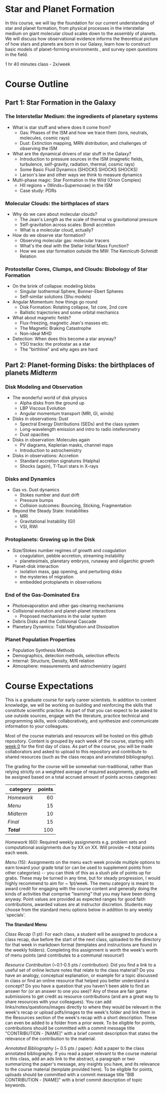 # Star and Planet Formation 
In this course, we will lay the foundation for our current understanding of star and planet formation, from physical processes in the interstellar medium on giant molecular cloud scales down to the assembly of planets. We will discuss how observational evidence informs the theoretical picture of how stars and planets are born in our Galaxy, learn how to construct basic models of planet-forming environments , and survey open questions in the field. 

1 hr 40 minutes class - 2x/week

# Course Outline
## Part 1: Star Formation in the Galaxy
### The Interstellar Medium: the ingredients of planetary systems
- What is star stuff and where does it come from?
    - Gas: Phases of the ISM and how we trace them (ions, neutrals, molecules, cosmic rays)
    - Dust: Extinction mapping, MRN distribution, and challenges of observing the ISM
- What are the dynamical drivers of star stuff in the Galaxy?
  - Introduction to pressure sources in the ISM (magnetic fields, turbulence, self-gravity, radiation, thermal, cosmic rays)
  - Some Basic Fluid Dynamics (SHOCKS SHOCKS SHOCKS)
  - Larson's law and other ways we think to measure dynamics
- Multi-phase magic: Star Formation in the Wild (Orion Complex)
  - HII regions + (Winds+Supernovae) in the ISM
  - Case study: PDRs
 ### Molecular Clouds: the birthplaces of stars 
 - Why do we care about molecular clouds?
   - The Jean's Length as the scale of thermal vs gravitational pressure
   - Self-gravitation across scales: Bondi accretion
   - What is a molecular cloud, actually? 
 - How do we observe star formation?
   - Observing molecular gas: molecular tracers
   - What's the deal with the Stellar Initial Mass Function?
   - How we see star formation outside the MW: The Kennicutt-Schmidt Relation
 ### Protostellar Cores, Clumps, and Clouds: Blobology of Star Formation
 - On the brink of collapse: modeling blobs
   - Singular Isothermal Sphere, Bonner-Ebert Spheres
   - Self-similar solutions (Shu models)
 - Angular Momentum: how things go round
   - Disk Formation: Rotating collapse, 1st core, 2nd core
   - Ballistic trajectories and some orbital mechanics
 - What about magnetic fields?
   - Flux-freezing, magnetic Jean's masses etc.
   - The Magnetic Braking Catastrophe
   - Non-ideal MHD
 - Detection: When does this become a star anyway?
   -  YSO tracks: the protostar as a star
   -  The "birthline" and why ages are hard
## Part 2: Planet-forming Disks: the birthplaces of planets *Midterm*
### Disk Modeling and Observation
- The wonderful world of disk physics
  - Alpha disks from the ground up
  - LBP Viscous Evolution
  - Angular momentum transport (MRI, GI, winds)
- Disks in observations: Dust
  - Spectral Energy Distributions (SEDs) and the class system
  - Long-wavelength emission and intro to radio inteferometry
  - Dust opacities
- Disks in observation: Molecules again
  - PV diagrams, Keplerian masks, channel maps
  - Introduction to astrochemistry
- Disks in observations: Accretion
   - Standard accretion signatures (Halpha)
   - Shocks (again), T-Tauri stars in X-rays
### Disks and Dynamics
- Gas vs. Dust dynamics
  - Stokes number and dust drift
  - Pressure bumps
  - Collision outcomes: Bouncing, Sticking, Fragmentation
- Beyond the Steady State: Instabilities
  - MRI
  - Gravitational Instability (GI)
  - VSI, RWI 
### Protoplanets: Growing up in the Disk
- Size/Stokes number regimes of growth and coagulation
  - coagulation, pebble accretion, streaming instability
  - planetesimals, planetary embryos, runaway and oligarchic growth
- Planet-disk interaction
  - isolation mass, gap opening, and perturbing disks
  - the mysteries of migration
  - embedded protoplanets in observations
### End of the Gas-Dominated Era
- Photoevaporation and other gas-clearing mechanisms
- Collisional evolution and planet-planet interactions
  - Proposed mechanisms in the solar system
- Debris Disks and the Collisional Cascade
- Planetary Dynamics: Tidal Migration and Dissipation
### Planet Population Properties
- Population Synthesis Methods
- Demographics, detection methods, selection effects
- Internal: Structure, Density, M/R relation
- Atmosphere: measurements and astrochemistry (again)
    
# Course Expectations
This is a graduate course for early career scientists. In addition to content knowledge, we will be working on building and reinforcing the skills that constitute scientific practice. As part of that you can expect to be asked to use outside sources, engage with the literature, practice technical and programming skills, work collaboratively, and synthesize and communicate information to your colleagues. 

Most of the course materials and resources will be hosted on this github repository. Content is grouped by each week of the course, starting with [week 0](./week_0) for the first day of class. As part of the course, you will be 
made collaborators and asked to upload to this repository and contribute to shared resources (such as the class recaps and annotated bibliography). 

The grading for the course will be somewhat non-traditional, rather than relying strictly on a weighted average of required assignments, grades will be assigned based on a total accrued amount of points across categories:

| **category** 	| **points** 	| 
|--------------	|-----------:	|
| _Homework_   	|         60 	| 
| _Menu_       	|         15 	| 
| _Midterm_    	|         10 	|  
| _Final_      	|         15 	| 
| **_Total_**  	|        100 	| 

*Homework* (60): Required weekly assignments e.g. problem sets and computational assignments due by XX on XX. Will provide ~4 total points each week. 

*Menu* (15): Assignments on the menu each week provide multiple options to earn toward your grade total (or can be used to supplement points from other categories) -- you can think of this as a slush pile of points up for grabs. These may be turned in any time, but for steady progression, I would highly recommend to aim for ~ 1pt/week. The menu category is meant to award credit for engaging with the course content and generally doing the kinds of activities that comprise "learning" that you may have been doing anyway. Point values are provided as expected ranges for good faith contributions, awarded values are at instructor discretion. Students may choose from the standard menu options below in addition to any weekly `specials'. 

**The Standard Menu**

*Class Recap* (1 pt): For each class, a student will be assigned to produce a class recap, due before the start of the next class, uploaded to the directory for that week in markdown format (templates and instructions are found in the weekly folders). Completing this assignment is worth the week's worth of menu points (and contributes to a communal resource!)

*Resource Contribution* (~0.1-0.5 pts / contribution): Did you find a link to a useful set of online lecture notes that relate to the class material? Do you have an analogy, conceptual explanation, or example for a topic discussed in class or find an online resource that helped you better understand a concept? Do you have a question that you haven't been able to find an answer for (or an answer to one you see)? Any of these are fair game submissions to get credit as resource contributions (and are a great way to share resources with your colleagues).
You can add links/notes/questions/images directly to where they would be relevant in the week's recap or upload pdfs/images to the week's folder and link them in the Resources section of the week's recap with a short description. These can even be added to a folder from a prior week. 
To be eligible for points, contributions should be committed with a commit message title "CONTRIBUTION - [NAME]" with a brief commit description that states the relevance of the contribution to the material.

*Annotated Bibliography* (~ 0.5 pts / paper): Add a paper to the class annotated bibliography. If you read a paper relevant to the course material in this class, add an ads link to the abstract, a paragraph or two summarizing the paper's message, any insights you have, and its relevance to the course material (template provided here). 
To be eligible for points, uploads should be committed with a commit message title "BIB CONTRIBUTION - [NAME]" with a brief commit description of topic keywords. 


